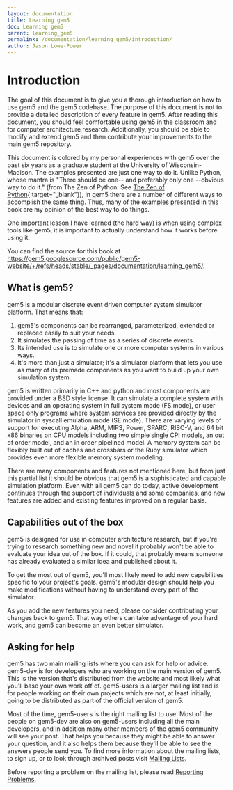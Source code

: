 ```yaml
---
layout: documentation
title: Learning gem5
doc: Learning gem5
parent: learning_gem5
permalink: /documentation/learning_gem5/introduction/
author: Jason Lowe-Power
---
```


# Introduction

The goal of this document is to give you a thorough
introduction on how to use gem5 and the gem5 codebase. The purpose of
this document is not to provide a detailed description of every feature
in gem5. After reading this document, you should feel comfortable using
gem5 in the classroom and for computer architecture research.
Additionally, you should be able to modify and extend gem5 and then
contribute your improvements to the main gem5 repository.

This document is colored by my personal experiences with gem5 over the
past six years as a graduate student at the University of
Wisconsin-Madison. The examples presented are just one way to do it.
Unlike Python, whose mantra is "There should be one-- and preferably
only one --obvious way to do it." (from The Zen of Python. See
[The Zen of Python](https://www.python.org/dev/peps/pep-0020/#the-zen-of-python){:target="_blank"}), in gem5 there are a number of different ways to
accomplish the same thing. Thus, many of the examples presented in this
book are my opinion of the best way to do things.

One important lesson I have learned (the hard way) is when using complex
tools like gem5, it is important to actually understand how it works
before using it.

You can find the source for this book at
<https://gem5.googlesource.com/public/gem5-website/+/refs/heads/stable/_pages/documentation/learning_gem5/>.

## What is gem5?

gem5 is a modular discrete event driven computer system simulator platform. That means that:

1. gem5's components can be rearranged, parameterized, extended or replaced easily to suit your needs.
2. It simulates the passing of time as a series of discrete events.
3. Its intended use is to simulate one or more computer systems in various ways.
4. It's more than just a simulator; it's a simulator platform that lets you use as many of its premade components as you want to build up your own simulation system.

gem5 is written primarily in C++ and python and most components are provided under a BSD style license.
It can simulate a complete system with devices and an operating system in full system mode (FS mode), or user space only programs where system services are provided directly by the simulator in syscall emulation mode (SE mode).
There are varying levels of support for executing Alpha, ARM, MIPS, Power, SPARC, RISC-V, and 64 bit x86 binaries on CPU models including two simple single CPI models, an out of order model, and an in order pipelined model.
A memory system can be flexibly built out of caches and crossbars or the Ruby simulator which provides even more flexible memory system modeling.

There are many components and features not mentioned here, but from just this partial list it should be obvious that gem5 is a sophisticated and capable simulation platform.
Even with all gem5 can do today, active development continues through the support of individuals and some companies, and new features are added and existing features improved on a regular basis.

## Capabilities out of the box
gem5 is designed for use in computer architecture research, but if you're trying to research something new and novel it probably won't be able to evaluate your idea out of the box. If it could, that probably means someone has already evaluated a similar idea and published about it.

To get the most out of gem5, you'll most likely need to add new capabilities specific to your project's goals. gem5's modular design should help you make modifications without having to understand every part of the simulator.

As you add the new features you need, please consider contributing your changes back to gem5. That way others can take advantage of your hard work, and gem5 can become an even better simulator.

## Asking for help
gem5 has two main mailing lists where you can ask for help or advice.
gem5-dev is for developers who are working on the main version of gem5.
This is the version that's distributed from the website and most likely what you'll base your own work off of.
gem5-users is a larger mailing list and is for people working on their own projects which are not, at least initially, going to be distributed as part of the official version of gem5.

Most of the time, gem5-users is the right mailing list to use.
Most of the people on gem5-dev are also on gem5-users including all the main developers, and in addition many other members of the gem5 community will see your post.
That helps you because they might be able to answer your question, and it also helps them because they'll be able to see the answers people send you.
To find more information about the mailing lists, to sign up, or to look through archived posts visit [Mailing Lists](/mailing_lists).

Before reporting a problem on the mailing list, please read [Reporting Problems](/documentation/reporting_problems).
